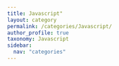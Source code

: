 ```yaml
---
title: Javascript"
layout: category
permalink: /categories/Javascript/
author_profile: true
taxonomy: Javascript
sidebar:
  nav: "categories"
---
```

